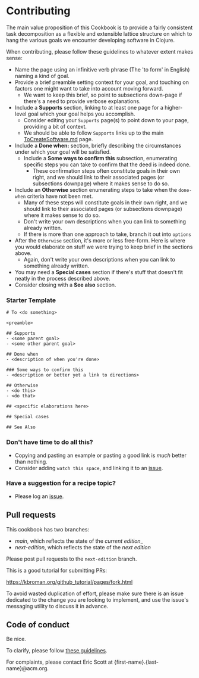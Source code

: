 # Contributing

The main value proposition of this Cookbook is to provide a fairly
consistent task decomposition as a flexible and extensible lattice
structure on which to hang the various goals we encounter developing
software in Clojure.

When contributing, please follow these guidelines to whatever extent
makes sense:
- Name the page using an infinitive verb phrase (The 'to form' in
  English) naming a kind of goal.
- Provide a brief preamble setting context for your goal, and touching
  on factors one might want to take into account moving forward.
  - We want to keep this brief, so point to subsections down-page if
    there's a need to provide verbose explanations.
- Include a <b>Supports</b> section, linking to at least one page for
  a higher-level goal which your goal helps you accomplish.
  - Consider editing your `Supports` page(s) to point down to your
    page, providing a bit of context.
  - We should be able to follow `Supports` links up to the main
    [ToCreateSoftware.md] page.
- Include a <b>Done when:</b> section, briefly describing the
  circumstances under which your goal will be satisfied.
  - Include a <b>Some ways to confirm this</b> subsection, enumerating
    specific steps you can take to confirm that the deed is indeed
    done. 
    - These confirmation steps often constitute goals in their own
    right, and we should link to their associated pages (or
    subsections downpage) where it makes sense to do so.
- Include an <b>Otherwise</b> section enumerating steps to take when
  the `done-when` criteria have not been met.
  - Many of these steps will constitute goals in their own right, 
    and we should link to their associated pages (or subsections
    downpage) where it makes sense to do so.
  - Don't write your own descriptions when you can link to something
    already written.
  - If there is more than one approach to take, branch it out into `options`
- After the `Otherwise` section, it's more or less free-form. Here is
  where you would elaborate on stuff we were trying to keep brief in
  the sections above.
  - Again, don't write your own descriptions when you can link to
    something already written.
- You may need a <b>Special cases</b> section if there's stuff that
  doesn't fit neatly in the process described above.
- Consider closing with a <b>See also</b> section. 

### Starter Template

```
# To <do something>

<preamble>

## Supports
- <some parent goal>
- <some other parent goal>

## Done when
- <description of when you're done>

### Some ways to confirm this
- <description or better yet a link to directions>

## Otherwise
- <do this>
- <do that>

## <specific elaborations here>

## Special cases

## See Also

```

### Don't have time to do all this?
- Copying and pasting an example or pasting a good link is *much*
  better than nothing.
- Consider adding `watch this space`, and linking it to an [issue].

### Have a suggestion for a recipe topic?

- Please log an [issue].

## Pull requests

This cookbook has two branches:

- _main_, which reflects the state of the _current edition__
- _next-edition_, which reflects the state of the _next edition_

Please post pull requests to the `next-edition` branch.

This is a good tutorial for submitting PRs:

https://kbroman.org/github_tutorial/pages/fork.html

To avoid wasted duplication of effort, please make sure there is an
issue dedicated to the change you are looking to implement, and
use the issue's messaging utility to discuss it in advance. 

## Code of conduct

Be nice.

To clarify, please follow [these
guidelines](https://www.contributor-covenant.org/version/2/0/code_of_conduct/).

For complaints, please contact Eric Scott at {first-name}.{last-name}@acm.org.

[issue]:https://github.com/ericdscott/ClojureCookbook/issues/
[ToCreateSoftware.md]:./ToCreateSoftware.md
